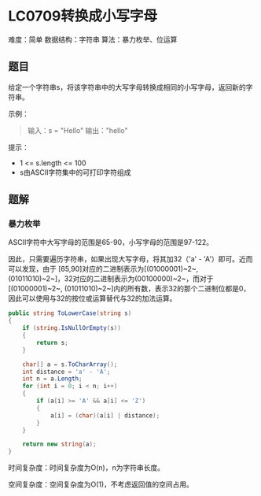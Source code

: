 # LC0709转换成小写字母

难度：简单
数据结构：字符串
算法：暴力枚举、位运算

## 题目

给定一个字符串s，将该字符串中的大写字母转换成相同的小写字母，返回新的字符串。

示例：

> 输入：s = "Hello"
> 输出："hello"

提示：

- 1 <= s.length <= 100
- s由ASCII字符集中的可打印字符组成

## 题解

### 暴力枚举

ASCII字符中大写字母的范围是65-90，小写字母的范围是97-122。

因此，只需要遍历字符串，如果出现大写字母，将其加32（'a' - 'A'）即可。近而可以发现，由于 [65,90]对应的二进制表示为[(01000001)~2~, (01011010)~2~]，32对应的二进制表示为(00100000)~2~，而对于[(01000001)~2~, (01011010)~2~]内的所有数，表示32的那个二进制位都是0，因此可以使用与32的按位或运算替代与32的加法运算。

``` csharp
public string ToLowerCase(string s)
{
    if (string.IsNullOrEmpty(s))
    {
        return s;
    }

    char[] a = s.ToCharArray();
    int distance = 'a' - 'A';
    int n = a.Length;
    for (int i = 0; i < n; i++)
    {
        if (a[i] >= 'A' && a[i] <= 'Z')
        {
            a[i] = (char)(a[i] | distance);
        }
    }

    return new string(a);
}
```

时间复杂度：时间复杂度为O(n)，n为字符串长度。

空间复杂度：空间复杂度为O(1)，不考虑返回值的空间占用。